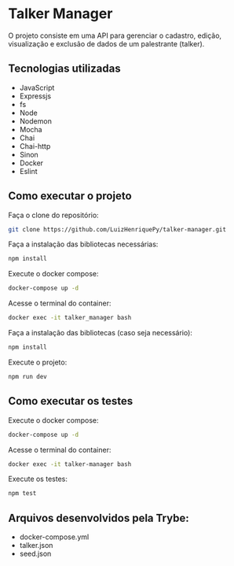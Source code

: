 # Talker Manager
O projeto consiste em uma API para gerenciar o cadastro, edição, visualização e exclusão de dados de um palestrante (talker).

## Tecnologias utilizadas
- JavaScript
- Expressjs
- fs
- Node
- Nodemon
- Mocha
- Chai
- Chai-http
- Sinon
- Docker
- Eslint

## Como executar o projeto
Faça o clone do repositório:
```sh
git clone https://github.com/LuizHenriquePy/talker-manager.git
```
Faça a instalação das bibliotecas necessárias:
```sh
npm install
```
Execute o docker compose:
```sh
docker-compose up -d
```
Acesse o terminal do container:
```sh
docker exec -it talker_manager bash
```
Faça a instalação das bibliotecas (caso seja necessário):
```sh
npm install
```
Execute o projeto:
```sh
npm run dev
```

## Como executar os testes
Execute o docker compose:
```sh
docker-compose up -d
```
Acesse o terminal do container:
```sh
docker exec -it talker-manager bash
```
Execute os testes:
```sh
npm test
```

## Arquivos desenvolvidos pela Trybe:
- docker-compose.yml
- talker.json
- seed.json

